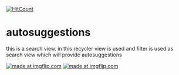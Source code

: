 [![HitCount](http://hits.dwyl.com/samarth30/autosuggestions.svg)](http://hits.dwyl.com/samarth30/autosuggestions)
# autosuggestions
this is a search view. in this recycler view is used and filter is used as search view which will provide autosuggestions


<a href="https://imgflip.com/gif/34lkos"><img src="https://i.imgflip.com/34lkos.gif" title="made at imgflip.com"/></a> <a href="https://imgflip.com/gif/34lkls"><img src="https://i.imgflip.com/34lkls.gif" title="made at imgflip.com"/></a>
